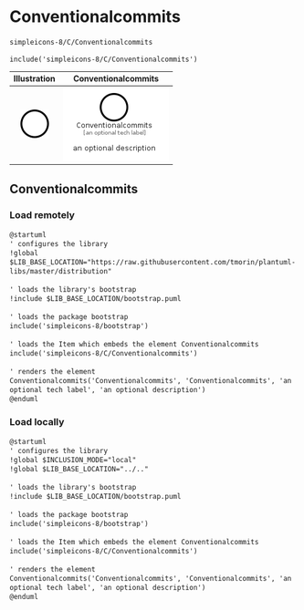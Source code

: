 # Conventionalcommits


```text
simpleicons-8/C/Conventionalcommits
```

```text
include('simpleicons-8/C/Conventionalcommits')
```



| Illustration | Conventionalcommits |
| :---: | :---: |
| ![illustration for Illustration](../../simpleicons-8/C/Conventionalcommits.png) | ![illustration for Conventionalcommits](../../simpleicons-8/C/Conventionalcommits.Local.png) |




## Conventionalcommits

### Load remotely
```plantuml
@startuml
' configures the library
!global $LIB_BASE_LOCATION="https://raw.githubusercontent.com/tmorin/plantuml-libs/master/distribution"

' loads the library's bootstrap
!include $LIB_BASE_LOCATION/bootstrap.puml

' loads the package bootstrap
include('simpleicons-8/bootstrap')

' loads the Item which embeds the element Conventionalcommits
include('simpleicons-8/C/Conventionalcommits')

' renders the element
Conventionalcommits('Conventionalcommits', 'Conventionalcommits', 'an optional tech label', 'an optional description')
@enduml
```

### Load locally
```plantuml
@startuml
' configures the library
!global $INCLUSION_MODE="local"
!global $LIB_BASE_LOCATION="../.."

' loads the library's bootstrap
!include $LIB_BASE_LOCATION/bootstrap.puml

' loads the package bootstrap
include('simpleicons-8/bootstrap')

' loads the Item which embeds the element Conventionalcommits
include('simpleicons-8/C/Conventionalcommits')

' renders the element
Conventionalcommits('Conventionalcommits', 'Conventionalcommits', 'an optional tech label', 'an optional description')
@enduml
```

